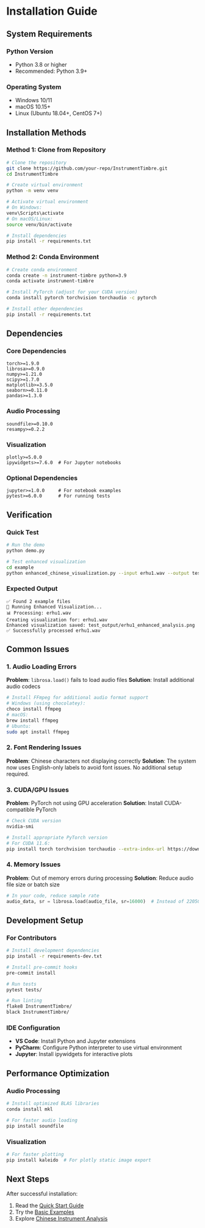 # Installation Guide

## System Requirements

### Python Version
- Python 3.8 or higher
- Recommended: Python 3.9+

### Operating System
- Windows 10/11
- macOS 10.15+
- Linux (Ubuntu 18.04+, CentOS 7+)

## Installation Methods

### Method 1: Clone from Repository

```bash
# Clone the repository
git clone https://github.com/your-repo/InstrumentTimbre.git
cd InstrumentTimbre

# Create virtual environment
python -m venv venv

# Activate virtual environment
# On Windows:
venv\Scripts\activate
# On macOS/Linux:
source venv/bin/activate

# Install dependencies
pip install -r requirements.txt
```

### Method 2: Conda Environment

```bash
# Create conda environment
conda create -n instrument-timbre python=3.9
conda activate instrument-timbre

# Install PyTorch (adjust for your CUDA version)
conda install pytorch torchvision torchaudio -c pytorch

# Install other dependencies
pip install -r requirements.txt
```

## Dependencies

### Core Dependencies
```
torch>=1.9.0
librosa>=0.9.0
numpy>=1.21.0
scipy>=1.7.0
matplotlib>=3.5.0
seaborn>=0.11.0
pandas>=1.3.0
```

### Audio Processing
```
soundfile>=0.10.0
resampy>=0.2.2
```

### Visualization
```
plotly>=5.0.0
ipywidgets>=7.6.0  # For Jupyter notebooks
```

### Optional Dependencies
```
jupyter>=1.0.0     # For notebook examples
pytest>=6.0.0      # For running tests
```

## Verification

### Quick Test
```bash
# Run the demo
python demo.py

# Test enhanced visualization
cd example
python enhanced_chinese_visualization.py --input erhu1.wav --output test_output
```

### Expected Output
```
✅ Found 2 example files
🎨 Running Enhanced Visualization...
📊 Processing: erhu1.wav
Creating visualization for: erhu1.wav
Enhanced visualization saved: test_output/erhu1_enhanced_analysis.png
✅ Successfully processed erhu1.wav
```

## Common Issues

### 1. Audio Loading Errors
**Problem**: `librosa.load()` fails to load audio files
**Solution**: Install additional audio codecs
```bash
# Install FFmpeg for additional audio format support
# Windows (using chocolatey):
choco install ffmpeg
# macOS:
brew install ffmpeg
# Ubuntu:
sudo apt install ffmpeg
```

### 2. Font Rendering Issues
**Problem**: Chinese characters not displaying correctly
**Solution**: The system now uses English-only labels to avoid font issues. No additional setup required.

### 3. CUDA/GPU Issues
**Problem**: PyTorch not using GPU acceleration
**Solution**: Install CUDA-compatible PyTorch
```bash
# Check CUDA version
nvidia-smi

# Install appropriate PyTorch version
# For CUDA 11.6:
pip install torch torchvision torchaudio --extra-index-url https://download.pytorch.org/whl/cu116
```

### 4. Memory Issues
**Problem**: Out of memory errors during processing
**Solution**: Reduce audio file size or batch size
```python
# In your code, reduce sample rate
audio_data, sr = librosa.load(audio_file, sr=16000)  # Instead of 22050
```

## Development Setup

### For Contributors
```bash
# Install development dependencies
pip install -r requirements-dev.txt

# Install pre-commit hooks
pre-commit install

# Run tests
pytest tests/

# Run linting
flake8 InstrumentTimbre/
black InstrumentTimbre/
```

### IDE Configuration
- **VS Code**: Install Python and Jupyter extensions
- **PyCharm**: Configure Python interpreter to use virtual environment
- **Jupyter**: Install ipywidgets for interactive plots

## Performance Optimization

### Audio Processing
```bash
# Install optimized BLAS libraries
conda install mkl

# For faster audio loading
pip install soundfile
```

### Visualization
```bash
# For faster plotting
pip install kaleido  # For plotly static image export
```

## Next Steps

After successful installation:
1. Read the [Quick Start Guide](quick-start.md)
2. Try the [Basic Examples](examples/basic.md)
3. Explore [Chinese Instrument Analysis](chinese-instruments.md)